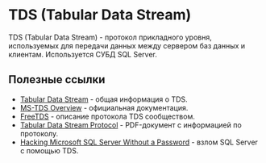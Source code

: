 # TDS (Tabular Data Stream)

TDS (Tabular Data Stream) - протокол прикладного уровня, используемых для передачи данных между сервером баз данных и клиентам. Используется СУБД SQL Server.

## Полезные ссылки

* [Tabular Data Stream](https://en.wikipedia.org/wiki/Tabular_Data_Stream) - общая информация о TDS.
* [MS-TDS Overview](https://docs.microsoft.com/en-us/openspecs/windows_protocols/ms-tds/893fcc7e-8a39-4b3c-815a-773b7b982c50) - официальная документация.
* [FreeTDS](http://www.freetds.org/index.html) - описание протокола TDS сообществом.
* [Tabular Data Stream Protocol](https://winprotocoldoc.blob.core.windows.net/productionwindowsarchives/MS-TDS/%5BMS-TDS%5D.pdf) - PDF-документ с информацией по протоколу.
* [Hacking Microsoft SQL Server Without a Password](https://www.anitian.com/hacking-microsoft-sql-server-without-a-password/) - взлом SQL Server с помощью TDS.
